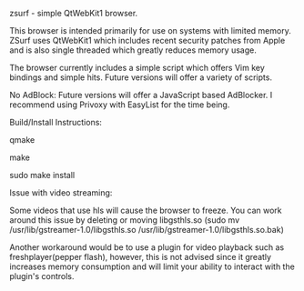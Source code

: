 zsurf - simple QtWebKit1 browser. 

This browser is intended primarily for use on systems with limited memory. ZSurf uses QtWebKit1 which includes recent security patches from Apple and is also single threaded which greatly reduces memory usage.

The browser currently includes a simple script which offers Vim key bindings and simple hits. Future versions will offer a variety of scripts.

No AdBlock:
Future versions will offer a JavaScript based AdBlocker. I recommend using Privoxy with EasyList for the time being.

Build/Install Instructions:

qmake

make

sudo make install

Issue with video streaming:

Some videos that use hls will cause the browser to freeze. You can work around this issue by deleting or moving libgsthls.so (sudo mv /usr/lib/gstreamer-1.0/libgsthls.so /usr/lib/gstreamer-1.0/libgsthls.so.bak)

Another workaround would be to use a plugin for video playback such as freshplayer(pepper flash), however, this is not advised since it greatly increases memory consumption and will limit your ability to interact with the plugin's controls.
